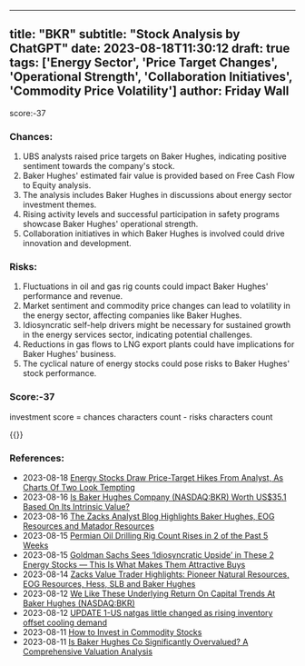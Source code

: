 
---
title: "BKR"
subtitle: "Stock Analysis by ChatGPT"
date: 2023-08-18T11:30:12
draft: true
tags: ['Energy Sector', 'Price Target Changes', 'Operational Strength', 'Collaboration Initiatives', 'Commodity Price Volatility']
author: Friday Wall
---

score:-37
### Chances:
1. UBS analysts raised price targets on Baker Hughes, indicating positive sentiment towards the company's stock.
2. Baker Hughes' estimated fair value is provided based on Free Cash Flow to Equity analysis.
3. The analysis includes Baker Hughes in discussions about energy sector investment themes.
4. Rising activity levels and successful participation in safety programs showcase Baker Hughes' operational strength.
5. Collaboration initiatives in which Baker Hughes is involved could drive innovation and development.
### Risks:
1. Fluctuations in oil and gas rig counts could impact Baker Hughes' performance and revenue.
2. Market sentiment and commodity price changes can lead to volatility in the energy sector, affecting companies like Baker Hughes.
3. Idiosyncratic self-help drivers might be necessary for sustained growth in the energy services sector, indicating potential challenges.
4. Reductions in gas flows to LNG export plants could have implications for Baker Hughes' business.
5. The cyclical nature of energy stocks could pose risks to Baker Hughes' stock performance.
### Score:-37
investment score = chances characters count - risks characters count

{{<tradingview symbol="NASDAQ:BKR">}}
### References:
- 2023-08-18 [Energy Stocks Draw Price-Target Hikes From Analyst, As Charts Of Two Look Tempting](https://finance.yahoo.com/m/e66b740a-fe55-34e3-80e5-71467c1655d8/energy-stocks-draw.html?.tsrc=rss)
- 2023-08-16 [Is Baker Hughes Company (NASDAQ:BKR) Worth US$35.1 Based On Its Intrinsic Value?](https://finance.yahoo.com/news/baker-hughes-company-nasdaq-bkr-130039130.html?.tsrc=rss)
- 2023-08-16 [The Zacks Analyst Blog Highlights Baker Hughes, EOG Resources and Matador Resources](https://finance.yahoo.com/news/zacks-analyst-blog-highlights-baker-111000675.html?.tsrc=rss)
- 2023-08-15 [Permian Oil Drilling Rig Count Rises in 2 of the Past 5 Weeks](https://finance.yahoo.com/news/permian-oil-drilling-rig-count-140500260.html?.tsrc=rss)
- 2023-08-15 [Goldman Sachs Sees ‘Idiosyncratic Upside’ in These 2 Energy Stocks — This Is What Makes Them Attractive Buys](https://finance.yahoo.com/news/goldman-sachs-sees-idiosyncratic-upside-221338716.html?.tsrc=rss)
- 2023-08-14 [Zacks Value Trader Highlights: Pioneer Natural Resources, EOG Resources, Hess, SLB and Baker Hughes](https://finance.yahoo.com/news/zacks-value-trader-highlights-pioneer-103200137.html?.tsrc=rss)
- 2023-08-12 [We Like These Underlying Return On Capital Trends At Baker Hughes (NASDAQ:BKR)](https://finance.yahoo.com/news/underlying-return-capital-trends-baker-110048543.html?.tsrc=rss)
- 2023-08-12 [UPDATE 1-US natgas little changed as rising inventory offset cooling demand](https://finance.yahoo.com/news/1-us-natgas-little-changed-200121069.html?.tsrc=rss)
- 2023-08-11 [How to Invest in Commodity Stocks](https://finance.yahoo.com/news/invest-commodity-stocks-042800320.html?.tsrc=rss)
- 2023-08-11 [Is Baker Hughes Co Significantly Overvalued? A Comprehensive Valuation Analysis](https://finance.yahoo.com/news/baker-hughes-co-significantly-overvalued-193411443.html?.tsrc=rss)


                